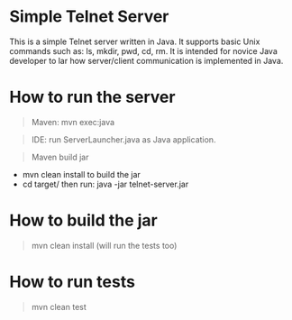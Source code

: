 Simple Telnet Server
=====================


This is a simple Telnet server written in Java. It supports basic Unix commands such as: ls, mkdir, pwd, cd, rm. It is intended for novice Java developer to lar how server/client communication is implemented in Java. 


How to run the server
=======================

> Maven: mvn exec:java


> IDE: run ServerLauncher.java as Java application.


> Maven build jar

  * mvn clean install to build the jar
  * cd target/ then run: java -jar telnet-server.jar


How to build the jar
=====================
> mvn clean install (will run the tests too)


How to run tests
=====================

> mvn clean test
